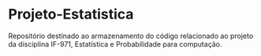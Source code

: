 # Projeto-Estatistica
Repositório destinado ao armazenamento do código relacionado ao projeto da disciplina IF-971, Estatística e Probabilidade para computação.
